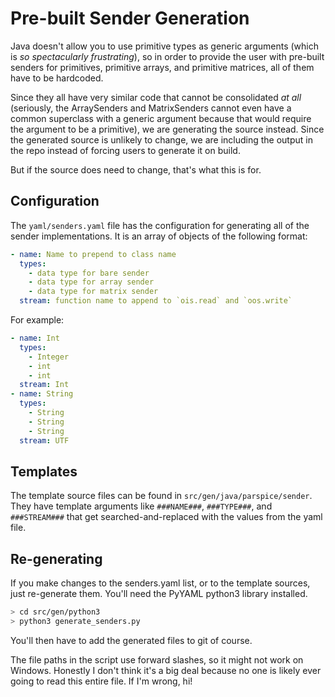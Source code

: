 # Pre-built Sender Generation

Java doesn't allow you to use primitive types as generic arguments (which is *so spectacularly frustrating*), so in order to provide the user with pre-built senders for primitives, primitive arrays, and primitive matrices, all of them have to be hardcoded.

Since they all have very similar code that cannot be consolidated *at all* (seriously, the ArraySenders and MatrixSenders cannot even have a common superclass with a generic argument because that would require the argument to be a primitive), we are generating the source instead. Since the generated source is unlikely to change, we are including the output in the repo instead of forcing users to generate it on build.

But if the source does need to change, that's what this is for.

## Configuration

The `yaml/senders.yaml` file has the configuration for generating all of the sender implementations. It is an array of objects of the following format:

```yaml
- name: Name to prepend to class name
  types:
    - data type for bare sender
    - data type for array sender
    - data type for matrix sender
  stream: function name to append to `ois.read` and `oos.write`
```

For example:

```yaml
- name: Int
  types:
    - Integer
    - int
    - int
  stream: Int
- name: String
  types:
    - String
    - String
    - String
  stream: UTF
```

## Templates

The template source files can be found in `src/gen/java/parspice/sender`. They have template arguments like `###NAME###`, `###TYPE###`, and `###STREAM###` that get searched-and-replaced with the values from the yaml file.

## Re-generating

If you make changes to the senders.yaml list, or to the template sources, just re-generate them. You'll need the PyYAML python3 library installed.

```bash
> cd src/gen/python3
> python3 generate_senders.py
```

You'll then have to add the generated files to git of course.

The file paths in the script use forward slashes, so it might not work on Windows. Honestly I don't think it's a big deal because no one is likely ever going to read this entire file. If I'm wrong, hi!